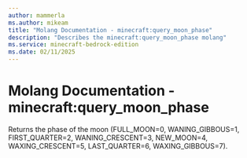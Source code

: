 ```yaml
---
author: mammerla
ms.author: mikeam
title: "Molang Documentation - minecraft:query_moon_phase"
description: "Describes the minecraft:query_moon_phase molang"
ms.service: minecraft-bedrock-edition
ms.date: 02/11/2025 
---
```


# Molang Documentation - minecraft:query_moon_phase

Returns the phase of the moon (FULL_MOON=0, WANING_GIBBOUS=1, FIRST_QUARTER=2, WANING_CRESCENT=3, NEW_MOON=4, WAXING_CRESCENT=5, LAST_QUARTER=6, WAXING_GIBBOUS=7).
